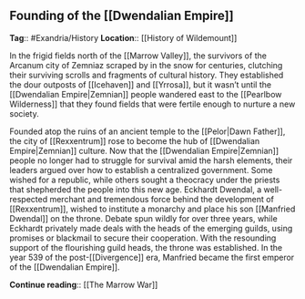 ## Founding of the [[Dwendalian Empire]]
**Tag**:: #Exandria/History
**Location**:: [[History of Wildemount]]

In the frigid fields north of the [[Marrow Valley]], the survivors of the Arcanum city of Zemniaz scraped by in the snow for centuries, clutching their surviving scrolls and fragments of cultural history. They established the dour outposts of [[Icehaven]] and [[Yrrosa]], but it wasn’t until the [[Dwendalian Empire|Zemnian]] people wandered east to the [[Pearlbow Wilderness]] that they found fields that were fertile enough to nurture a new society.

Founded atop the ruins of an ancient temple to the [[Pelor|Dawn Father]], the city of [[Rexxentrum]] rose to become the hub of [[Dwendalian Empire|Zemnian]] culture. Now that the [[Dwendalian Empire|Zemnian]] people no longer had to struggle for survival amid the harsh elements, their leaders argued over how to establish a centralized government. Some wished for a republic, while others sought a theocracy under the priests that shepherded the people into this new age. Eckhardt Dwendal, a well-respected merchant and tremendous force behind the development of [[Rexxentrum]], wished to institute a monarchy and place his son [[Manfried Dwendal]] on the throne. Debate spun wildly for over three years, while Eckhardt privately made deals with the heads of the emerging guilds, using promises or blackmail to secure their cooperation. With the resounding support of the flourishing guild heads, the throne was established. In the year 539 of the post-[[Divergence]] era, Manfried became the first emperor of the [[Dwendalian Empire]].

**Continue reading**:: [[The Marrow War]]